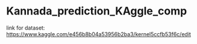 # Kannada_prediction_KAggle_comp
link for dataset:
    https://www.kaggle.com/e456b8b04a53956b2ba3/kernel5ccfb53f6c/edit

